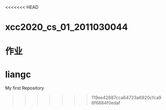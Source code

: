 <<<<<<< HEAD
# xcc2020_cs_01_2011030044
作业
=======
# liangc
My first Repository
>>>>>>> 119ee42887cca64723a6920cfca98f6884f0edaf
